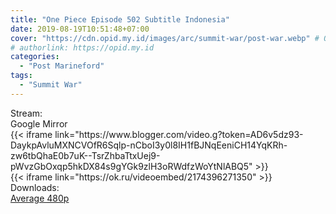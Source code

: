 ```yaml
---
title: "One Piece Episode 502 Subtitle Indonesia"
date: 2019-08-19T10:51:48+07:00
cover: "https://cdn.opid.my.id/images/arc/summit-war/post-war.webp" # Optional, cover
# authorlink: https://opid.my.id
categories:
  - "Post Marineford"
tags:
  - "Summit War"
---
```

<div class="ui menu violet borderless inverted">
  <div class="header item active">
        Stream:
    </div>
  <a class="active item" data-tab="google">
    <i class="google drive icon"></i> Google
  </a>
  <a class="item nounderline" data-tab="mirror">
    <i class="odnoklassniki icon"></i> Mirror
  </a>
</div>
<div class="ui bottom attached tab segment active" style="border:0 !important;" data-tab="google">
{{< iframe link="https://www.blogger.com/video.g?token=AD6v5dz93-DaykpAvluMXNCVOfR6Sqlp-nCboI3y0l8IH1fBJNqEeniCH14YqKRh-zw6tbQhaE0b7uK--TsrZhbaTtxUej9-pWvzGbOxqp5hkDX84s9gYGk9zlH3oRWdfzWoYtNlABQ5" >}}
</div>
<div class="ui bottom attached tab segment" style="border:0 !important;" data-tab="mirror">
{{< iframe link="https://ok.ru/videoembed/2174396271350" >}}
</div>
<div class="ui menu violet borderless inverted">
  <div class="header item active">
        Downloads:
    </div>
  <a class="item nounderline" href="https://ouo.io/Oc8ml0" target="_blank" rel="dofollow"><i class="google drive icon"></i>
    Average 480p</a>
</div>